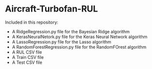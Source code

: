 # Aircraft-Turbofan-RUL

Included in this repository:

* A RidgeRegression.py file for the Bayesian Ridge algorithm
* A KerasNeuralNetork.py file for the Keras Neural Network algorithm
* A LassoRegression.py file for the Lasso algorithm
* A RandomForestRegression.py file for the RandomFOrest algorithm 
* A RUL CSV file
* A Train CSV file 
* A Test CSV file
